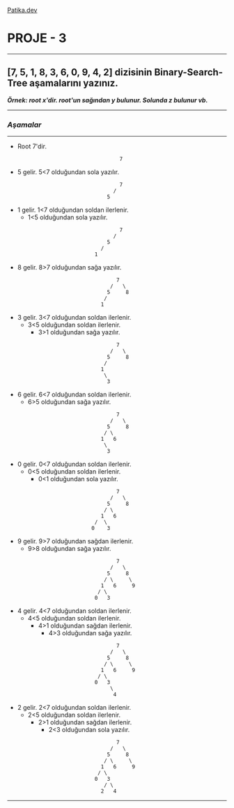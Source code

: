 [Patika.dev](https://www.patika.dev/tr)
# PROJE - 3
***
## [7, 5, 1, 8, 3, 6, 0, 9, 4, 2] dizisinin Binary-Search-Tree aşamalarını yazınız.
***Örnek: root x'dir. root'un sağından y bulunur. Solunda z bulunur vb.***
***
### *Aşamalar*
***
* Root 7'dir.
```
                                    7
```
* 5 gelir. 5<7 olduğundan sola yazılır.
```
                                    7
                                  /
                                5
```
* 1 gelir. 1<7 olduğundan soldan ilerlenir.
  * 1<5 olduğundan sola yazılır.
```
                                    7
                                  /
                                5
                              /
                            1
```
* 8 gelir. 8>7 olduğundan sağa yazılır.
```
                                   7
                                 /   \
                                5     8
                               /
                              1
```
* 3 gelir. 3<7 olduğundan soldan ilerlenir.
  * 3<5 olduğundan soldan ilerlenir.
    * 3>1 olduğundan sağa yazılır.
```
                                   7
                                 /   \
                                5     8
                               /
                              1
                               \
                                3
```
* 6 gelir. 6<7 olduğundan soldan ilerlenir.
  * 6>5 olduğundan sağa yazılır.
```
                                   7
                                 /   \
                                5     8
                               / \
                              1   6
                               \
                                3
```
* 0 gelir. 0<7 olduğundan soldan ilerlenir.
  * 0<5 olduğundan soldan ilerlenir.
    * 0<1 olduğundan sola yazılır.
```
                                   7
                                 /   \
                                5     8
                               / \
                              1   6
                            /  \
                           0    3
```
* 9 gelir. 9>7 olduğundan sağdan ilerlenir.
  * 9>8 olduğundan sağa yazılır.
```
                                   7
                                 /   \
                                5     8
                               / \     \
                              1   6     9
                             / \
                            0   3
```
* 4 gelir. 4<7 olduğundan soldan ilerlenir.
  * 4<5 olduğundan soldan ilerlenir.
    * 4>1 olduğundan sağdan ilerlenir.
      * 4>3 olduğundan sağa yazılır.
```
                                   7
                                 /   \
                                5     8
                               / \     \
                              1   6     9
                             / \
                            0   3
                                 \
                                  4
```
- 2 gelir. 2<7 olduğundan soldan ilerlenir.
  - 2<5 olduğundan soldan ilerlenir.
    - 2>1 olduğundan sağdan ilerlenir.
      - 2<3 olduğundan sola yazılır.
```
                                   7
                                 /   \
                                5     8
                               / \     \
                              1   6     9
                             / \
                            0   3
                               / \
                              2   4
```
***
